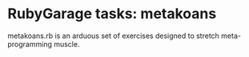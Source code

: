 # RubyGarage tasks: metakoans
metakoans.rb is an arduous set of exercises designed to stretch meta-programming muscle.
